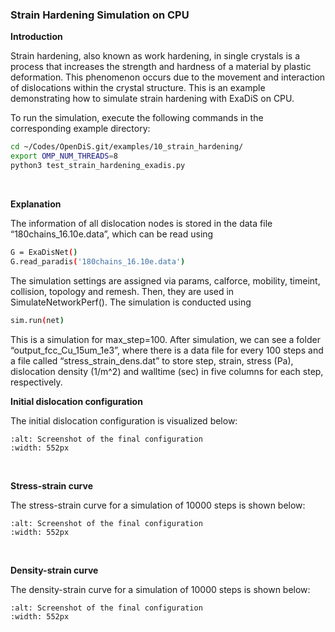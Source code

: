 ### Strain Hardening Simulation on CPU

**Introduction**

Strain hardening, also known as work hardening, in single crystals is a process that increases the strength and hardness of a material by plastic deformation. This phenomenon occurs due to the movement and interaction of dislocations within the crystal structure. This is an example demonstrating how to simulate strain hardening with ExaDiS on CPU.

To run the simulation, execute the following commands in the corresponding example directory:
```bash
cd ~/Codes/OpenDiS.git/examples/10_strain_hardening/
export OMP_NUM_THREADS=8
python3 test_strain_hardening_exadis.py
```
</br>

**Explanation**

The information of all dislocation nodes is stored in the data file “180chains_16.10e.data”, which can be read using
```bash
G = ExaDisNet()
G.read_paradis('180chains_16.10e.data')
```

The simulation settings are assigned via params, calforce, mobility, timeint, collision, topology and remesh. Then, they are used in SimulateNetworkPerf(). The simulation is conducted using 
```bash
sim.run(net)
```
This is a simulation for max_step=100. After simulation, we can see a folder “output_fcc_Cu_15um_1e3”, where there is a data file for every 100 steps and a file called “stress_strain_dens.dat” to store step, strain, stress (Pa), dislocation density (1/m^2) and walltime (sec) in five columns for each step, respectively.
</br>

**Initial dislocation configuration**

The initial dislocation configuration is visualized below:
```{figure} initial_con figuration.png
:alt: Screenshot of the final configuration
:width: 552px
```
</br>

**Stress-strain curve**

The stress-strain curve for a simulation of 10000 steps is shown below:
```{figure} Stress_strain.png
:alt: Screenshot of the final configuration
:width: 552px
```
</br>

**Density-strain curve**

The density-strain curve for a simulation of 10000 steps is shown below:
```{figure} Density_strain.png
:alt: Screenshot of the final configuration
:width: 552px
```
</br>
